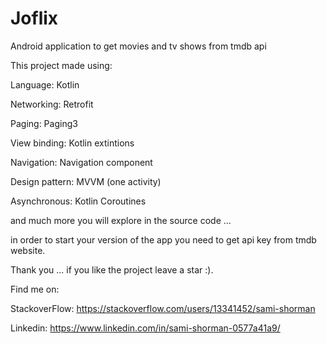 # Joflix

Android application to get movies and tv shows from tmdb api

This project made using:

Language: Kotlin

Networking: Retrofit

Paging: Paging3

View binding: Kotlin extintions

Navigation: Navigation component

Design pattern: MVVM (one activity)

Asynchronous: Kotlin Coroutines

and much more you will explore in the source code ...


in order to start your version of the app you need to get api key from tmdb website.

Thank you ... if you like the project leave a star :).

Find me on:

StackoverFlow: https://stackoverflow.com/users/13341452/sami-shorman

Linkedin: https://www.linkedin.com/in/sami-shorman-0577a41a9/
